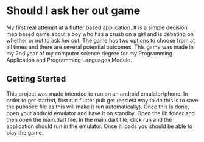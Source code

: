 # Should I ask her out game

My first real attempt at a flutter based application. It is a simple decision map based game about a boy who has a crush on a girl and is debating on whether or not to ask her out. The game has two options to choose from at all times and there are several potential outcomes. This game was made in my 2nd year of my computer science degree for my Programming Application and Programming Languages Module.

## Getting Started

This project was made intended to run on an android emulator/phone. In order to get started, first run flutter pub get (easiest way to do this is to save the pubspec file as this will make it run automatically). Once this is done, open your android emulator and have it on standby. Open the lib folder and then open the main.dart file. In the main.dart file, click run and the application should run in the emulator. Once it loads you should be able to play the game.

